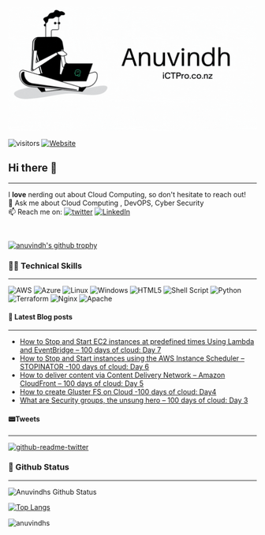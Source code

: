 

<p align=”center”>
<img width=”200" height=”200" src=./assets/banner5.gif alt=”my banner”>
</p>

![visitors](https://visitor-badge.glitch.me/badge?page_id=anuvindhs)  [![Website](https://img.shields.io/website?label=Community&up_message=ictpro.co.nz&url=https%3A%2F%2Fictpro.co.nz)](https://ictpro.co.nz)


## Hi there 👋
----
I **love** nerding out about Cloud Computing, so don't hesitate to reach out!</br>
💬 Ask me about Cloud Computing , DevOPS, Cyber Security </br>
📫 Reach me on: [![twitter](https://img.shields.io/badge/twitter-1DA1F2?style=for-the-badge&logo=twitter&logoColor=white)](https://twitter.com/anuvindhs)  [![LinkedIn](https://img.shields.io/badge/linkedin-%230077B5.svg?style=for-the-badge&logo=linkedin&logoColor=white)](https://whttps//www.linkedin.com/in/anuvindhs)

</br>

[![anuvindh's github trophy](https://github-profile-trophy.vercel.app/?username=anuvindhs&row=1)](https://github.com/anuvindhs/)

###  👨‍💻 Technical Skills
------
![AWS](https://img.shields.io/badge/AWS-%23FF9900.svg?style=for-the-badge&logo=amazon-aws&logoColor=white) ![Azure](https://img.shields.io/badge/azure-%230072C6.svg?style=for-the-badge&logo=microsoftazure&logoColor=white) ![Linux](https://img.shields.io/badge/Linux-FCC624?style=for-the-badge&logo=linux&logoColor=black) ![Windows](https://img.shields.io/badge/Windows-0078D6?style=for-the-badge&logo=windows&logoColor=white) ![HTML5](https://img.shields.io/badge/html5-%23E34F26.svg?style=for-the-badge&logo=html5&logoColor=white) ![Shell Script](https://img.shields.io/badge/shell_script-%23121011.svg?style=for-the-badge&logo=gnu-bash&logoColor=white) ![Python](https://img.shields.io/badge/python-3670A0?style=for-the-badge&logo=python&logoColor=ffdd54) ![Terraform](https://img.shields.io/badge/terraform-%235835CC.svg?style=for-the-badge&logo=terraform&logoColor=white) ![Nginx](https://img.shields.io/badge/nginx-%23009639.svg?style=for-the-badge&logo=nginx&logoColor=white)  ![Apache](https://img.shields.io/badge/apache-%23D42029.svg?style=for-the-badge&logo=apache&logoColor=white) 



#### 📘 Latest Blog posts
----
<!-- BLOG-POST-LIST:START -->
- [How to Stop and Start EC2 instances at predefined times Using Lambda and EventBridge – 100 days of cloud: Day 7](https://ictpro.co.nz/how-to-stop-and-start-ec2-instances-at-predefined-times-using-lambda-and-eventbridge-100-days-of-cloud-day-7/?utm_source=rss&utm_medium=rss&utm_campaign=how-to-stop-and-start-ec2-instances-at-predefined-times-using-lambda-and-eventbridge-100-days-of-cloud-day-7)
- [How to Stop and Start instances using the AWS Instance Scheduler – STOPINATOR -100 days of cloud: Day 6](https://ictpro.co.nz/how-to-stop-and-start-instances-using-the-aws-instance-scheduler-stopinator-100-days-of-cloud-day-6/?utm_source=rss&utm_medium=rss&utm_campaign=how-to-stop-and-start-instances-using-the-aws-instance-scheduler-stopinator-100-days-of-cloud-day-6)
- [How to deliver content via Content Delivery Network – Amazon CloudFront – 100 days of cloud: Day 5](https://ictpro.co.nz/how-to-deliver-content-via-content-delivery-network-amazon-cloudfront-day-5/?utm_source=rss&utm_medium=rss&utm_campaign=how-to-deliver-content-via-content-delivery-network-amazon-cloudfront-day-5)
- [How to create Gluster FS on Cloud -100 days of cloud:  Day4](https://ictpro.co.nz/how-to-create-gluster-fs-on-cloud-day4/?utm_source=rss&utm_medium=rss&utm_campaign=how-to-create-gluster-fs-on-cloud-day4)
- [What are Security groups, the unsung hero – 100 days of cloud: Day 3](https://ictpro.co.nz/what-are-security-groups-the-unsung-hero/?utm_source=rss&utm_medium=rss&utm_campaign=what-are-security-groups-the-unsung-hero)
<!-- BLOG-POST-LIST:END --> 

#### 📟Tweets
----
[![github-readme-twitter](https://github-readme-twitter.gazf.vercel.app/api?id=anuvindhs)](https://twitter.com/anuvindhs/)


### 📝 Github Status
--------------


![Anuvindhs Github Status](https://github-readme-stats.vercel.app/api?username=anuvindhs&hide=contribs,prs&show_icons=true&theme=dar)

[![Top Langs](https://github-readme-stats.vercel.app/api/top-langs/?username=anuvindhs&layout=compact&theme=dar)](https://github.com/anuvindhs)

<p><img align="center" src="https://github-readme-streak-stats.herokuapp.com/?user=anuvindhs&" alt="anuvindhs" /></p>
<figure class="video_container">
